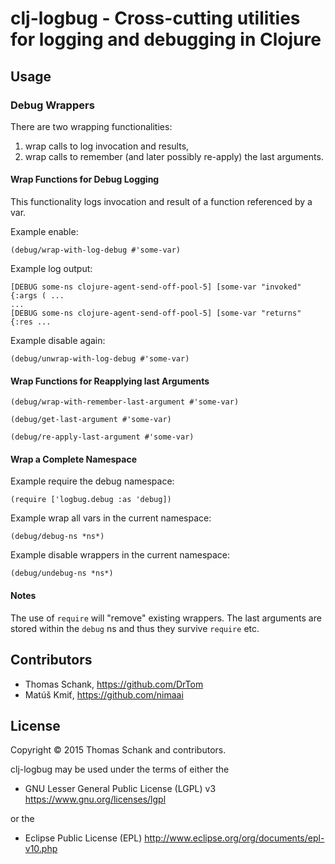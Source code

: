 # clj-logbug - Cross-cutting utilities for logging and debugging in Clojure


## Usage

### Debug Wrappers

There are two wrapping functionalities:
1. wrap calls to log invocation and results,
2. wrap calls to remember (and later possibly re-apply) the last arguments.

#### Wrap Functions for Debug Logging

This functionality logs invocation and result of a function referenced by
a var.

Example enable:

    (debug/wrap-with-log-debug #'some-var)

Example log output:

    [DEBUG some-ns clojure-agent-send-off-pool-5] [some-var "invoked" {:args ( ...
    ...
    [DEBUG some-ns clojure-agent-send-off-pool-5] [some-var "returns" {:res ...

Example disable again:

    (debug/unwrap-with-log-debug #'some-var)


#### Wrap Functions for Reapplying last Arguments


    (debug/wrap-with-remember-last-argument #'some-var)

    (debug/get-last-argument #'some-var)

    (debug/re-apply-last-argument #'some-var)


#### Wrap a Complete Namespace

Example require the debug namespace:

    (require ['logbug.debug :as 'debug])

Example wrap all vars in the current namespace:

    (debug/debug-ns *ns*)

Example disable wrappers in the current namespace:

    (debug/undebug-ns *ns*)

#### Notes

The use of `require` will "remove" existing wrappers. The last arguments are
stored within the `debug` ns and thus they survive `require` etc.


## Contributors

* Thomas Schank, https://github.com/DrTom
* Matúš Kmiť, https://github.com/nimaai


## License

Copyright © 2015 Thomas Schank and contributors.

  clj-logbug may be used under the terms of either the

 * GNU Lesser General Public License (LGPL) v3
   https://www.gnu.org/licenses/lgpl

or the

 * Eclipse Public License (EPL)
   http://www.eclipse.org/org/documents/epl-v10.php


